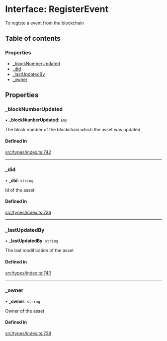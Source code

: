 # Interface: RegisterEvent

To registe a event from the blockchain

## Table of contents

### Properties

- [\_blockNumberUpdated](RegisterEvent.md#_blocknumberupdated)
- [\_did](RegisterEvent.md#_did)
- [\_lastUpdatedBy](RegisterEvent.md#_lastupdatedby)
- [\_owner](RegisterEvent.md#_owner)

## Properties

### \_blockNumberUpdated

• **\_blockNumberUpdated**: `any`

The block number of the blockchain which the asset was updated

#### Defined in

[src/types/index.ts:742](https://github.com/nevermined-io/components-catalog/blob/7619102/lib/src/types/index.ts#L742)

___

### \_did

• **\_did**: `string`

Id of the asset

#### Defined in

[src/types/index.ts:736](https://github.com/nevermined-io/components-catalog/blob/7619102/lib/src/types/index.ts#L736)

___

### \_lastUpdatedBy

• **\_lastUpdatedBy**: `string`

The last modification of the asset

#### Defined in

[src/types/index.ts:740](https://github.com/nevermined-io/components-catalog/blob/7619102/lib/src/types/index.ts#L740)

___

### \_owner

• **\_owner**: `string`

Owner of the asset

#### Defined in

[src/types/index.ts:738](https://github.com/nevermined-io/components-catalog/blob/7619102/lib/src/types/index.ts#L738)
